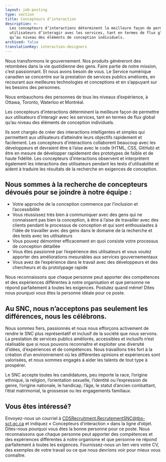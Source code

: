 ```yaml
---
layout: job-posting
type: section
title: Concepteurs d’interaction
description: >-
  Les concepteurs d’interactions déterminent la meilleure façon de permettre aux
  utilisateurs d’interagir avec les services, tant en termes de flux global
  qu’au niveau des éléments de conception individuels.
archived: false
translationKey: interaction-designers
---
```

Nous transformons le gouvernement. Nos produits généreront des retombées dans la vie quotidienne des gens. Faire partie de notre mission, c’est passionnant. Et nous avons besoin de vous. Le Service numérique canadien se concentre sur la prestation de services publics améliorés, en recourant aux meilleures technologies et conceptions et en s’appuyant sur les besoins des personnes.

Nous embauchons des personnes de tous les niveaux d’expérience, à Ottawa, Toronto, Waterloo et Montréal.

Les concepteurs d’interactions déterminent la meilleure façon de permettre aux utilisateurs d’interagir avec les services, tant en termes de flux global qu’au niveau des éléments de conception individuels.

Ils sont chargés de créer des interactions intelligentes et simples qui permettent aux utilisateurs d’atteindre leurs objectifs rapidement et facilement. Les concepteurs d’interactions collaborent beaucoup avec les développeurs et devraient être à l’aise avec le code (HTML, CSS, GitHub) et être en mesure de développer rapidement des prototypes de faible et de haute fidélité. Les concepteurs d’interactions observent et interprètent également les interactions des utilisateurs pendant les tests d'utilisabilité et aident à traduire les résultats de la recherche en exigences de conception. 

## Nous sommes à la recherche de concepteurs dévoués pour se joindre à notre équipe :

* Votre approche de la conception commence par l’inclusion et l’accessibilité
* Vous réussissez très bien à communiquer avec des gens qui ne connaissent pas bien la conception, à être à l’aise de travailler avec des clients pendant le processus de conception et qui sont enthousiastes à l’idée de travailler avec des gens dans le domaine de la recherche et des tests avec les utilisateurs
* Vous pouvez démontrer efficacement en quoi consiste votre processus de conception détaillée
* Vous êtes passionné par l’expérience des utilisateurs et vous voulez apporter des améliorations mesurables aux services gouvernementaux
* Vous avez de l’expérience dans le travail avec des développeurs et des chercheurs et du prototypage rapide

Nous reconnaissons que chaque personne peut apporter des compétences et des expériences différentes à notre organisation et que personne ne répond parfaitement à toutes les exigences. Postulez quand même! Dites nous pourquoi vous êtes la personne idéale pour ce poste.

## Au SNC, nous n’acceptons pas seulement les différences, nous les célébrons.

Nous sommes fiers, passionnés et nous nous efforçons activement de rendre le SNC plus représentatif et inclusif de la société que nous servons. La prestation de services publics améliorés, accessibles et inclusifs n’est réalisable que si nous pouvons reconnaître et exploiter une diversité d’idées, d’expériences et de compétences. Nous travaillons très fort à la création d’un environnement où les différentes opinions et expériences sont valorisées, et nous sommes engagés à aider les talents de tout type à prospérer.

Le SNC accepte toutes les candidatures, peu importe la race, l’origine ethnique, la religion, l’orientation sexuelle, l’identité ou l’expression de genre, l’origine nationale, le handicap, l’âge, le statut d’ancien combattant, l’état matrimonial, la grossesse ou les engagements familiaux.

## Vous êtes intéressé?
Envoyez-nous un courriel à [CDSRecruitment.RecrutementSNC@tbs-sct.gc.ca](CDSRecruitment.RecrutementSNC@tbs-sct.gc.ca) et indiquez « Concepteurs d’interaction » dans la ligne d’objet. Dites-nous pourquoi vous êtes la bonne personne pour ce poste. Nous reconnaissons que chaque personne peut apporter des compétences et des expériences différentes à notre organisme et que personne ne répond parfaitement à toutes les exigences. Fournissez-nous un lien vers votre CV, des exemples de votre travail ou ce que nous devrions voir pour mieux vous connaître.
